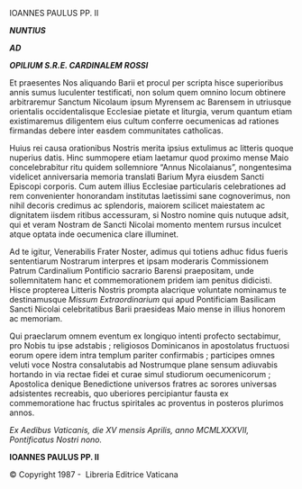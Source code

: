 IOANNES PAULUS PP. II

***NUNTIUS***

***AD***

***OPILIUM S.R.E. CARDINALEM ROSSI***

Et praesentes Nos aliquando Barii et procul per scripta hisce superioribus annis sumus luculenter testificati, non solum quem omnino locum obtinere arbitraremur Sanctum Nicolaum ipsum Myrensem ac Barensem in utriusque orientalis occidentalisque Ecclesiae pietate et liturgia, verum quantum etiam existimaremus diligentem eius cultum conferre oecumenicas ad rationes firmandas debere inter easdem communitates catholicas.

Huius rei causa orationibus Nostris merita ipsius extulimus ac litteris quoque nuperius datis. Hinc summopere etiam laetamur quod proximo mense Maio concelebrabitur ritu quidem sollemniore “Annus Nicolaianus”, nongentesima videlicet anniversaria memoria translati Barium Myra eiusdem Sancti Episcopi corporis. Cum autem illius Ecclesiae particularis celebrationes ad rem convenienter honorandam institutas laetissimi sane cognoverimus, non nihil decoris credimus ac splendoris, maiorem scilicet maiestatem ac dignitatem iisdem ritibus accessuram, si Nostro nomine quis nutuque adsit, qui et veram Nostram de Sancti Nicolai momento mentem rursus inculcet atque optata inde oecumenica clare illuminet.

Ad te igitur, Venerabilis Frater Noster, adimus qui totiens adhuc fidus fueris sententiarum Nostrarum interpres et ipsam moderaris Commissionem Patrum Cardinalium Pontificio sacrario Barensi praepositam, unde sollemnitatem hanc et commemorationem pridem iam penitus didicisti. Hisce propterea Litteris Nostris prompta alacrique voluntate nominamus te destinamusque *Missum Extraordinarium* qui apud Pontificiam Basilicam Sancti Nicolai celebritatibus Barii praesideas Maio mense in illius honorem ac memoriam.

Qui praeclarum omnem eventum ex longiquo intenti profecto sectabimur, pro Nobis tu ipse adstabis ; religiosos Dominicanos in apostolatus fructuosi eorum opere idem intra templum pariter confirmabis ; participes omnes veluti voce Nostra consalutabis ad Nostrumque plane sensum adiuvabis hortando in via rectae fidei et curae simul studiorum oecumenicorum ; Apostolica denique Benedictione universos fratres ac sorores universas adsistentes recreabis, quo uberiores percipiantur fausta ex commemoratione hac fructus spiritales ac proventus in posteros plurimos annos.

*Ex Aedibus Vaticanis, die XV mensis Aprilis, anno MCMLXXXVII, Pontificatus Nostri nono.*

**IOANNES PAULUS PP. II**

© Copyright 1987 -  Libreria Editrice Vaticana